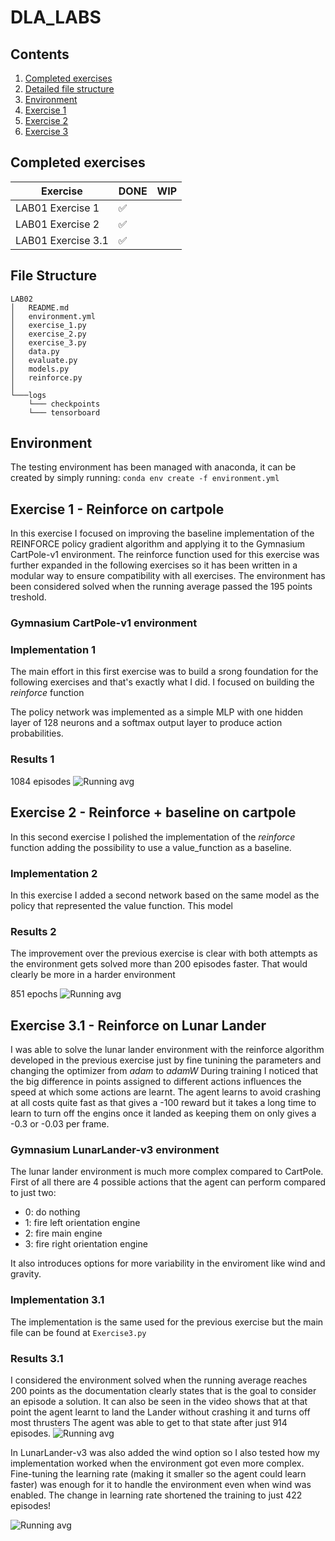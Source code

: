 # DLA_LABS

## Contents

1. [Completed exercises](#completed-exercises)
2. [Detailed file structure](#file-structure)
3. [Environment](#environment)
4. [Exercise 1](#exercise-1---reinforce-on-cartpole)
5. [Exercise 2](#exercise-2---reinforce--baseline-on-cartpole)
6. [Exercise 3](#exercise-31---reinforce-on-lunar-lander)

## Completed exercises

|  Exercise   | DONE  | WIP |
|-----|---|---|
| LAB01 Exercise 1 | ✅ |  |
| LAB01 Exercise 2 | ✅ |  |
| LAB01 Exercise 3.1 | ✅ |  |

## File Structure

```linux
LAB02
│   README.md
│   environment.yml
│   exercise_1.py
│   exercise_2.py
│   exercise_3.py
│   data.py
│   evaluate.py
│   models.py
│   reinforce.py
│   
└───logs
    └─── checkpoints
    └─── tensorboard
 ```

## Environment

The testing environment has been managed with anaconda, it can be created by simply running:
`conda env create -f environment.yml`

## Exercise 1 - Reinforce on cartpole

In this exercise I focused on improving the baseline implementation of the REINFORCE policy gradient algorithm and applying it to the Gymnasium CartPole-v1 environment.
The reinforce function used for this exercise was further expanded in the following exercises so it has been written in a modular way to ensure compatibility with all exercises. The environment has been considered solved when the running average passed the 195 points treshold.

### Gymnasium CartPole-v1 environment

### Implementation 1

The main effort in this first exercise was to build a srong foundation for the following exercises and that's exactly what I did.
I focused on building the *reinforce* function

The policy network was implemented as a simple MLP with one hidden layer of 128 neurons and a softmax output layer to produce action probabilities.

### Results 1

1084 episodes
![Running avg](assets/run_avg_ex1.png)

## Exercise 2 - Reinforce + baseline on cartpole

In this second exercise I polished the implementation of the *reinforce* function adding the possibility to use a value_function as a baseline.

### Implementation 2

In this exercise I added a second network based on the same model as the policy that represented the value function. This model

### Results 2

The improvement over the previous exercise is clear with both attempts as the environment gets solved more than 200 episodes faster. That would clearly be more in a harder environment

851 epochs
![Running avg](assets/run_avg_ex2.png)

## Exercise 3.1 - Reinforce on Lunar Lander

I was able to solve the lunar lander environment with the reinforce algorithm developed in the previous exercise just by fine tunining the parameters and changing the optimizer from *adam* to *adamW*
During training I noticed that the big difference in points assigned to different actions influences the speed at which some actions are learnt. The agent learns to avoid crashing at all costs quite fast as that gives a -100 reward but it takes a long time to learn to turn off the engins once it landed as keeping them on only gives a -0.3 or -0.03 per frame.

### Gymnasium LunarLander-v3 environment

The lunar lander environment is much more complex compared to CartPole. First of all there are 4 possible actions that the agent can perform compared to just two:

- 0: do nothing
- 1: fire left orientation engine
- 2: fire main engine
- 3: fire right orientation engine

It also introduces options for more variability in the enviroment like wind and gravity.

### Implementation 3.1

The implementation is the same used for the previous exercise but the main file can be found at `Exercise3.py`

### Results 3.1

I considered the environment solved when the running average reaches 200 points as the documentation clearly states that is the goal to consider an episode a solution. It can also be seen in the video shows that at that point the agent learnt to land the Lander without crashing it and turns off most thrusters
The agent was able to get to that state after just 914 episodes.
![Running avg](assets/run_avg_ex3.png)

In LunarLander-v3 was also added the wind option so I also tested how my implementation worked when the environment got even more complex. Fine-tuning the learning rate (making it smaller so the agent could learn faster) was enough for it to handle the environment even when wind was enabled. The change in learning rate shortened the training to just 422 episodes!

![Running avg](assets/run_avg_ex3_wind.png)

